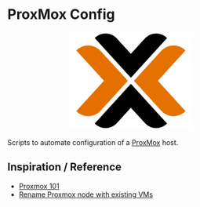 # ProxMox Config

<p align="center">
    <img height="200" alt="ProxMox Logo" src="img/logo_proxmox.png">
</p>

Scripts to automate configuration of a [ProxMox](https://www.proxmox.com/en/) host.

## Inspiration / Reference

- [Proxmox 101](https://medium.com/devops-dudes/proxmox-101-8204eb154cd5)
- [Rename Proxmox node with existing VMs](https://base64.co.za/rename-proxmox-node-with-existing-vms/)
